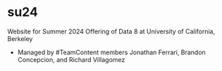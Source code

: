 # su24
Website for Summer 2024 Offering of Data 8 at University of California, Berkeley

* Managed by #TeamContent members Jonathan Ferrari, Brandon Concepcion, and Richard Villagomez
